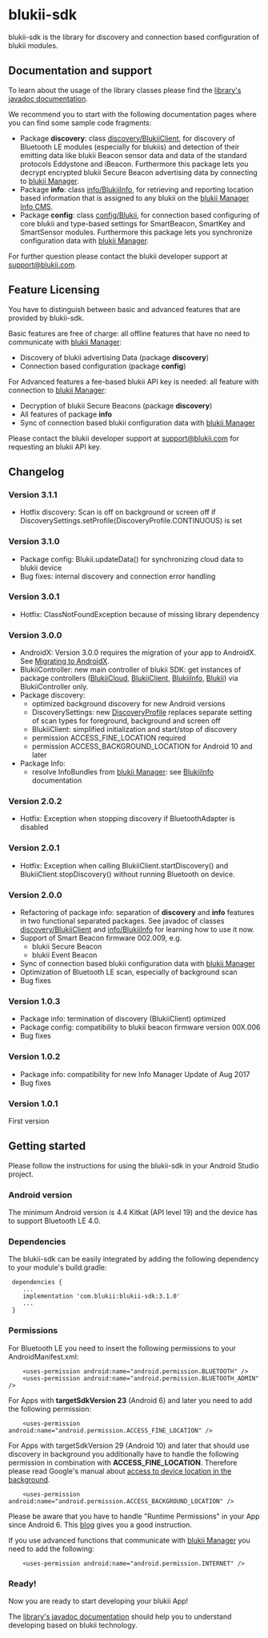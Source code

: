 # blukii-sdk

blukii-sdk is the library for discovery and connection based configuration of blukii modules.


## Documentation and support

To learn about the usage of the library classes please find the [library's javadoc documentation](https://blukii.github.io/Developers/android/blukii-sdk/javadoc/index.html).

We recommend you to start with the following documentation pages where you can find some sample code fragments:
- Package **discovery**: class [discovery/BlukiiClient](https://blukii.github.io/Developers/android/blukii-sdk/javadoc/com/blukii/sdk/discovery/BlukiiClient.html), for discovery of Bluetooth LE modules (especially for blukiis) and detection of their emitting data like blukii Beacon sensor data and data of the standard protocols Eddystone and iBeacon. Furthermore this package lets you decrypt encrypted blukii Secure Beacon advertising data by connecting to [blukii Manager](https://manager.blukii.com).
- Package **info**: class [info/BlukiiInfo](https://blukii.github.io/Developers/android/blukii-sdk/javadoc/com/blukii/sdk/info/BlukiiInfo.html), for retrieving and reporting location based information that is assigned to any blukii on the [blukii Manager Info CMS](https://manager.blukii.com).
- Package **config**: class [config/Blukii](https://blukii.github.io/Developers/android/blukii-sdk/javadoc/com/blukii/sdk/config/Blukii.html), for connection based configuring of core blukii and type-based settings for SmartBeacon, SmartKey and SmartSensor modules. Furthermore this package lets you synchronize configuration data with [blukii Manager](https://manager.blukii.com).

For further question please contact the blukii developer support at [support@blukii.com](mailto:support@blukii.com).

## Feature Licensing
You have to distinguish between basic and advanced features that are provided by blukii-sdk.

Basic features are free of charge: all offline features that have no need to communicate with [blukii Manager](https://manager.blukii.com):
- Discovery of blukii advertising Data (package **discovery**)
- Connection based configuration (package **config**)

For Advanced features a fee-based blukii API key is needed: all feature with connection to [blukii Manager](https://manager.blukii.com):
- Decryption of blukii Secure Beacons (package **discovery**)
- All features of package **info**
- Sync of connection based blukii configuration data with [blukii Manager](https://manager.blukii.com)

Please contact the blukii developer support at [support@blukii.com](mailto:support@blukii.com) for requesting an blukii API key.

## Changelog
### Version 3.1.1
- Hotfix discovery: Scan is off on background or screen off if DiscoverySettings.setProfile(DiscoveryProfile.CONTINUOUS) is set

### Version 3.1.0
- Package config: Blukii.updateData() for synchronizing cloud data to blukii device
- Bug fixes: internal discovery and connection error handling

### Version 3.0.1
- Hotfix: ClassNotFoundException because of missing library dependency

### Version 3.0.0
- AndroidX: Version 3.0.0 requires the migration of your app to AndroidX. See [Migrating to AndroidX](https://developer.android.com/jetpack/androidx/migrate).
- BlukiiController: new main controller of blukii SDK: get instances of package controllers ([BlukiiCloud](https://blukii.github.io/Developers/android/blukii-sdk/javadoc/com/blukii/sdk/cloud/BlukiiCloud.html), [BlukiiClient](https://blukii.github.io/Developers/android/blukii-sdk/javadoc/com/blukii/sdk/discovery/BlukiiClient.html), [BlukiiInfo](https://blukii.github.io/Developers/android/blukii-sdk/javadoc/com/blukii/sdk/info/BlukiiInfo.html), [Blukii](https://blukii.github.io/Developers/android/blukii-sdk/javadoc/com/blukii/sdk/config/Blukii.html)) via BlukiiController only.
- Package discovery: 
  - optimized background discovery for new Android versions
  - DiscoverySettings: new [DiscoveryProfile](https://blukii.github.io/Developers/android/blukii-sdk/javadoc/com/blukii/sdk/discovery/BlukiiClient.html) replaces separate setting of scan types for foreground, background and screen off
  - BlukiiClient: simplified initialization and start/stop of discovery 
  - permission ACCESS_FINE_LOCATION required
  - permission ACCESS_BACKGROUND_LOCATION for Android 10 and later
- Package Info:
  - resolve InfoBundles from [blukii Manager](https://manager.blukii.com): see [BlukiiInfo](https://blukii.github.io/Developers/android/blukii-sdk/javadoc/com/blukii/sdk/info/BlukiiInfo.html) documentation

### Version 2.0.2
- Hotfix: Exception when stopping discovery if BluetoothAdapter is disabled

### Version 2.0.1
- Hotfix: Exception when calling BlukiiClient.startDiscovery() and BlukiiClient.stopDiscovery() without running Bluetooth on device.

### Version 2.0.0
- Refactoring of package info: separation of **discovery** and **info** features in two functional separated packages. See javadoc of classes [discovery/BlukiiClient](https://blukii.github.io/Developers/android/blukii-sdk/javadoc/com/blukii/sdk/discovery/BlukiiClient.html) and [info/BlukiiInfo](https://blukii.github.io/Developers/android/blukii-sdk/javadoc/com/blukii/sdk/info/BlukiiInfo.html) for learning how to use it now.
- Support of Smart Beacon firmware 002.009, e.g.
  - blukii Secure Beacon
  - blukii Event Beacon
- Sync of connection based blukii configuration data with [blukii Manager](https://manager.blukii.com)
- Optimization of Bluetooth LE scan, especially of background scan
- Bug fixes

### Version 1.0.3
- Package info: termination of discovery (BlukiiClient) optimized
- Package config: compatibility to blukii beacon firmware version 00X.006
- Bug fixes

### Version 1.0.2
- Package info: compatibility for new Info Manager Update of Aug 2017
- Bug fixes

### Version 1.0.1
First version

## Getting started

Please follow the instructions for using the blukii-sdk in your Android Studio project.

### Android version

The minimum Android version is 4.4 Kitkat (API level 19) and the device has to support Bluetooth LE 4.0.

### Dependencies

The blukii-sdk can be easily integrated by adding the following dependency to your module's build.gradle:
```
 dependencies {
    ...
    implementation 'com.blukii:blukii-sdk:3.1.0'
    ...
 }
```


### Permissions

For Bluetooth LE you need to insert the following permissions to your AndroidManifest.xml:
```
    <uses-permission android:name="android.permission.BLUETOOTH" />
    <uses-permission android:name="android.permission.BLUETOOTH_ADMIN" />
```

For Apps with **targetSdkVersion 23** (Android 6) and later you need to add the following permission:
```
    <uses-permission android:name="android.permission.ACCESS_FINE_LOCATION" />
```
For Apps with targetSdkVersion 29 (Android 10) and later that should use discovery in background you additionally have to handle the following permission in combination with **ACCESS_FINE_LOCATION**.
Therefore please read Google's manual about [access to device location in the background](https://developer.android.com/about/versions/10/privacy/changes#app-access-device-location).
```
    <uses-permission android:name="android.permission.ACCESS_BACKGROUND_LOCATION" />
```

Please be aware that you have to handle "Runtime Permissions" in your App since Android 6. This [blog](https://inthecheesefactory.com/blog/things-you-need-to-know-about-android-m-permission-developer-edition/en) gives you a good instruction.


If you use advanced functions that communicate with [blukii Manager](https://manager.blukii.com) you need to add the following:
```
    <uses-permission android:name="android.permission.INTERNET" />
```

### Ready!

Now you are ready to start developing your blukii App!

The [library's javadoc documentation](https://blukii.github.io/Developers/android/blukii-sdk/javadoc/index.html) should help you to understand developing based on blukii technology.
